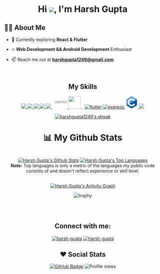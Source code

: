 ### <h1 align="center">Hi <img src="https://raw.githubusercontent.com/MartinHeinz/MartinHeinz/master/wave.gif" width="30px">, I'm Harsh Gupta

 ## 🙋‍♂️ About Me


- 🌱 Currently exploring **React & Flutter**
 
- 🔥  **Web Development && Android Development** Enthusiast

- 📫 Reach me out at **harshgupta1249@gmail.com**

 <br>
 <h2 align="center">My Skills</h2>
 <p align="center"> 
    <a href="https://reactjs.org/" target="_blank"> <img src="https://img.icons8.com/color/48/000000/react-native.png"/> </a>   
    <a href="https://developer.mozilla.org/en-US/docs/Web/JavaScript" target="_blank"> <img src="https://img.icons8.com/color/48/000000/javascript.png"/> </a> 
    <a href="https://www.w3.org/html/" target="_blank"> <img src="https://img.icons8.com/color/48/000000/html-5.png"/> </a> 
    <a href="https://www.w3schools.com/css/" target="_blank"> <img src="https://img.icons8.com/color/48/000000/css3.png"/> </a> 
    <a style="padding-right:8px;" href="https://nodejs.org" target="_blank"> <img src="https://img.icons8.com/color/48/000000/nodejs.png"/> </a> 
    <a href="https://expressjs.com" target="_blank"> <img src="https://raw.githubusercontent.com/devicons/devicon/master/icons/express/express-original-wordmark.svg" alt="express" width="40" height="40"/> </a>
  <a style="padding-right:8px;" href="https://www.postgresql.org/" target="_blank"> <img src="https://www.vectorlogo.zone/logos/postgresql/postgresql-icon.svg" width="40" height="40"/> </a>
  <a href="https://flutter.dev" target="_blank"> <img src="https://www.vectorlogo.zone/logos/flutterio/flutterio-icon.svg" alt="flutter" width="40" height="40"/> </a>
    <a href="" target="_blank"> <img src="https://cdn.worldvectorlogo.com/logos/c.svg" alt="express" width="40" height="40"/> </a>
  <a href="" target="_blank"> <img src="https://raw.githubusercontent.com/devicons/devicon/master/icons/c/c-original.svg" alt="express" width="40" height="40"/> </a> 
    <a href="https://git-scm.com/" target="_blank"> <img src="https://img.icons8.com/color/48/000000/git.png"/> </a> 
</p>


 <p align="center">
    <a href="https://github.com/harshgupta1249/github-readme-streak-stats">
        <img title="🔥 Get streak stats for your profile at git.io/streak-stats" alt="harshgupta1249's streak" src="https://github-readme-streak-stats.herokuapp.com/?user=harshgupta1249&theme=black-ice&hide_border=true&stroke=0000&background=060A0CD0"/>
    </a>
</p>
 
<div align="center">
 
# 📊 My Github Stats

  <br/>
    <a href="https://github.com/harshgupta1249/github-readme-stats"><img alt="Harsh Gupta's Github Stats" src="https://github-readme-stats.vercel.app/api?username=harshgupta1249&show_icons=true&count_private=true&theme=react&hide_border=true&bg_color=0D1117" /></a>
  <a href="https://github.com/harshgupta1249/github-readme-stats"><img alt="Harsh Gupta's Top Languages" src="https://github-readme-stats.vercel.app/api/top-langs/?username=harshgupta1249&langs_count=8&count_private=true&layout=compact&theme=react&hide_border=true&bg_color=0D1117" /></a>
  <br/>
  <b>Note:</b> Top languages is only a metric of the languages my public code consists of and doesn't reflect experience or skill level.


<br/>
<br/>

<a href="https://github.com/kharshgupta1249/github-readme-activity-graph"><img alt="Harsh Gupta's Activity Graph" src="https://activity-graph.herokuapp.com/graph?username=harshgupta1249&bg_color=0D1117&color=5BCDEC&line=5BCDEC&point=FFFFFF&hide_border=true" /></a>

 ![trophy](https://github-profile-trophy.vercel.app/?username=harshgupta1249&row=1&no-bg=true)

 
<br/>
<br/>

## Connect with me:
<p align="left">

<a href="https://www.linkedin.com/in/harsh-gupta-72b32120a/" target="blank"><img align="center" src="https://cdn.jsdelivr.net/npm/simple-icons@3.0.1/icons/linkedin.svg" alt="harsh-gupta" height="30" width="40" /></a>
<a href="https://www.instagram.com/harshg_28/" target="blank"><img align="center" src="https://cdn.jsdelivr.net/npm/simple-icons@3.0.1/icons/instagram.svg" alt="harsh-gupta" height="30" width="40" /></a>


</p>
 
## ❤ Social Stats
<a href="https://github.com/harshgupta1249?tab=followers"><img src="https://img.shields.io/github/followers/harshgupta1249?label=Followers&style=social" alt="GitHub Badge"></a>   ![Profile views](https://gpvc.arturio.dev/harshgupta1249)  
  
<!--  ![Profile views](https://gpvc.arturio.dev/harshgupta1249)   -->
